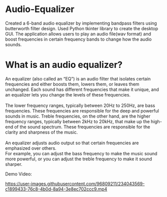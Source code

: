 # Audio-Equalizer
Created a 6-band audio equalizer by implementing bandpass filters using butterworth filter design. Used Python tkinter library to create the desktop GUI. The application allows
users to play an audio file(wav format) and boost frequencies in certain frequency bands to change how the audio sounds.


# What is an audio equalizer?<br>
An equalizer (also called an “EQ”) is an audio filter that isolates certain frequencies and either boosts them, lowers them, or leaves them unchanged. 
Each sound has different frequencies that make it unique, and an equalizer lets you change the levels of these frequencies.<br><br> The lower frequency ranges,
typically between 20Hz to 250Hz, are bass frequencies. These frequencies are responsible for the deep and powerful sounds in music.
Treble frequencies, on the other hand, are the higher frequency ranges, typically between 2kHz to 20kHz, that make up the high-end
of the sound spectrum. These frequencies are responsible for the clarity and sharpness of the music.<br><br>
An equalizer adjusts audio output so that certain frequencies are emphasized over others.<br>
For example, you can adjust the bass frequency to make the music sound more powerful, or you can adjust the treble frequency to make it sound sharper.


Demo Video:



https://user-images.githubusercontent.com/96809211/234043569-c1899433-76c8-4b0d-8a94-3e8ec702ccc9.mp4

